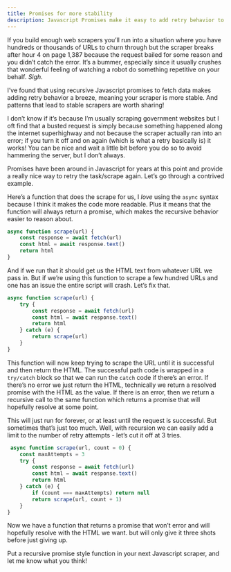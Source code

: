 ```yaml
---
title: Promises for more stability
description: Javascript Promises make it easy to add retry behavior to web scrapers
---
```


If you build enough web scrapers you’ll run into a situation where you have hundreds or thousands of URLs to churn through but the scraper breaks after hour 4 on page 1,387 because the request bailed for some reason and you didn’t catch the error. It’s a bummer, especially since it usually crushes that wonderful feeling of watching a robot do something repetitive on your behalf. _Sigh_.

I’ve found that using recursive Javascript promises to fetch data makes adding retry behavior a breeze, meaning your scraper is more stable. And patterns that lead to stable scrapers are worth sharing!

I don’t know if it’s because I’m usually scraping government websites but I oft find that a busted request is simply because something happened along the internet superhighway and not because the scraper actually ran into an error; if you turn it off and on again (which is what a retry basically is) it works! You can be nice and wait a little bit before you do so to avoid hammering the server, but I don’t always.

Promises have been around in Javascript for years at this point and provide a really nice way to retry the task/scrape again. Let’s go through a contrived example.

Here’s a function that does the scrape for us, I *love* using the `async` syntax because I think it makes the code more readable. Plus it means that the function will always return a promise, which makes the recursive behavior easier to reason about.

```js
async function scrape(url) {
	const response = await fetch(url)
	const html = await response.text()
	return html
}
```

And if we run that it should get us the HTML text from whatever URL we pass in. But if we’re using this function to scrape a few hundred URLs and one has an issue the entire script will crash. Let’s fix that.

```js
async function scrape(url) {
	try {
		const response = await fetch(url)
		const html = await response.text()
		return html
	} catch (e) {
		return scrape(url)
	}
}
```

This function will now keep trying to scrape the URL until it is successful and then return the HTML. The successful path code is wrapped in a `try/catch` block so that we can run the `catch` code if there’s an error. If there’s no error we just return the HTML, technically we return a resolved promise with the HTML as the value. If there is an error, then we return a recursive call to the same function which returns a promise that will hopefully resolve at some point.

This will just run for forever, or at least until the request is successful. But sometimes that’s just too much. Well, with recursion we can easily add a limit to the number of retry attempts - let’s cut it off at 3 tries.

```js
 async function scrape(url, count = 0) {
	const maxAttempts = 3
	try {
		const response = await fetch(url)
		const html = await response.text()
		return html
	} catch (e) {
		if (count === maxAttempts) return null
		return scrape(url, count + 1)
	}
}
```

Now we have a function that returns a promise that won’t error and will hopefully resolve with the HTML we want. but will only give it three shots before just giving up.

Put a recursive promise style function in your next Javascript scraper, and let me know what you think!

